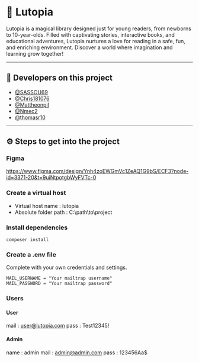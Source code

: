 # 💫 Lutopia

Lutopia is a magical library designed just for young readers, from newborns to 10-year-olds. Filled with captivating stories, interactive books, and educational adventures, Lutopia nurtures a love for reading in a safe, fun, and enriching environment. Discover a world where imagination and learning grow together!

---

## 👥 Developers on this project

- [@SASSOU69](https://github.com/SASSOU69)
- [@Chris181076](https://github.com/Chris181076)
- [@Mattheonpil](https://github.com/Mattheonpil)
- [@Nmec2](https://github.com/Nmec2)
- [@thomasr10](https://github.com/thomasr10)

---

## ⚙️ Steps to get into the project

### Figma

https://www.figma.com/design/Ynh4zoEWGmVc1ZeAQ1G9bS/ECF3?node-id=3371-20&t=9uiNtpotgbWyFVTc-0

### Create a virtual host

- Virtual host name : lutopia
- Absolute folder path : C:\path\to\project

### Install dependencies

```
composer install
```

### Create a .env file

Complete with your own credentials and settings.

```
MAIL_USERNAME = "Your mailtrap username"
MAIL_PASSWORD = "Your mailtrap password"
```

### Users
#### User
mail : user@lutopia.com
pass : Test12345!

#### Admin
name : admin
mail : admin@admin.com
pass : 123456Aa$
